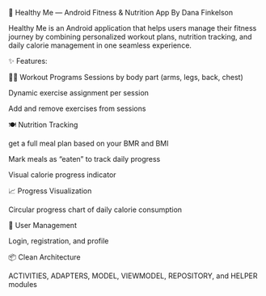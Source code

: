 💪 Healthy Me — Android Fitness & Nutrition App
By Dana Finkelson

Healthy Me is an Android application that helps users manage their fitness journey by combining personalized workout plans, nutrition tracking, and daily calorie management in one seamless experience.

✨ Features:

🏋️‍♀️ Workout Programs
  Sessions by body part (arms, legs, back, chest)

  Dynamic exercise assignment per session

  Add and remove exercises from sessions


🍽 Nutrition Tracking

  get a full meal plan based on your BMR and BMI

  Mark meals as “eaten” to track daily progress

  Visual calorie progress indicator

📈 Progress Visualization

  Circular progress chart of daily calorie consumption


🔐 User Management

  Login, registration, and profile


📦 Clean Architecture

  ACTIVITIES, ADAPTERS, MODEL, VIEWMODEL, REPOSITORY, and HELPER modules
